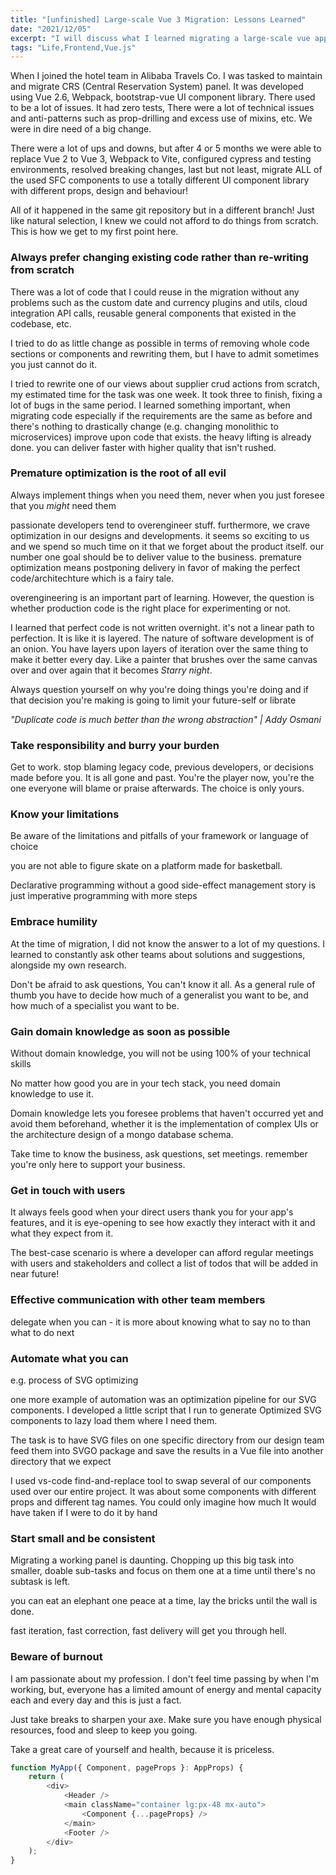 ```yaml
---
title: "[unfinished] Large-scale Vue 3 Migration: Lessons Learned"
date: "2021/12/05"
excerpt: "I will discuss what I learned migrating a large-scale vue application, Improved developer's experience and maintainability."
tags: "Life,Frontend,Vue.js"
---
```


When I joined the hotel team in Alibaba Travels Co. I was tasked to maintain and migrate CRS (Central Reservation System) panel. It was developed using Vue 2.6, Webpack, bootstrap-vue UI component library. There used to be a lot of issues. It had zero tests, There were a lot of technical issues and anti-patterns such as prop-drilling and excess use of mixins, etc. We were in dire need of a big change.

There were a lot of ups and downs, but after 4 or 5 months we were able to replace Vue 2 to Vue 3, Webpack to Vite, configured cypress and testing environments, resolved breaking changes, last but not least, migrate ALL of the used SFC components to use a totally different UI component library with different props, design and behaviour!

All of it happened in the same git repository but in a different branch! Just like natural selection, I knew we could not afford to do things from scratch. This is how we get to my first point here.

### Always prefer changing existing code rather than re-writing from scratch

There was a lot of code that I could reuse in the migration without any problems such as the custom date and currency plugins and utils, cloud integration API calls, reusable general components that existed in the codebase, etc.

I tried to do as little change as possible in terms of removing whole code sections or components and rewriting them, but I have to admit sometimes you just cannot do it.

I tried to rewrite one of our views about supplier crud actions from scratch, my estimated time for the task was one week. It took three to finish, fixing a lot of bugs in the same period. I learned something important, when migrating code especially if the requirements are the same as before and there's nothing to drastically change (e.g. changing monolithic to microservices) improve upon code that exists. the heavy lifting is already done. you can deliver faster with higher quality that isn't rushed.

### Premature optimization is the root of all evil

Always implement things when you need them, never when you just foresee that you _might_ need them

passionate developers tend to overengineer stuff. furthermore, we crave optimization in our designs and developments. it seems so exciting to us and we spend so much time on it that we forget about the product itself. our number one goal should be to deliver value to the business. premature optimization means postponing delivery in favor of making the perfect code/architechture which is a fairy tale. 

overengineering is an important part of learning. However, the question is whether production code is the right place for experimenting or not.

I learned that perfect code is not written overnight. it's not a linear path to perfection. It is like it is layered. The nature of software development is of an onion. You have layers upon layers of iteration over the same thing to make it better every day. Like a painter that brushes over the same canvas over and over again that it becomes _Starry night_.

Always question yourself on why you're doing things you're doing and if that decision you're making is going to limit your future-self or librate

_"Duplicate code is much better than the wrong abstraction" | Addy Osmani_

### Take responsibility and burry your burden

Get to work. stop blaming legacy code, previous developers, or decisions made before you. It is all gone and past. You're the player now, you're the one everyone will blame or praise afterwards. The choice is only yours.

### Know your limitations

Be aware of the limitations and pitfalls of your framework or language of choice

you are not able to figure skate on a platform made for basketball.

Declarative programming without a good side-effect management story is just imperative programming with more steps

### Embrace humility

At the time of migration, I did not know the answer to a lot of my questions. I learned to constantly ask other teams about solutions and suggestions, alongside my own research.

Don't be afraid to ask questions, You can't know it all. As a general rule of thumb you have to decide how much of a generalist you want to be, and how much of a specialist you want to be.

### Gain domain knowledge as soon as possible

Without domain knowledge, you will not be using 100% of your technical skills

No matter how good you are in your tech stack, you need domain knowledge to use it.

Domain knowledge lets you foresee problems that haven't occurred yet and avoid them beforehand, whether it is the implementation of complex UIs or the architecture design of a mongo database schema.

Take time to know the business, ask questions, set meetings. remember you're only here to support your business.

### Get in touch with users

It always feels good when your direct users thank you for your app's features, and it is eye-opening to see how exactly they interact with it and what they expect from it.

The best-case scenario is where a developer can afford regular meetings with users and stakeholders and collect a list of todos that will be added in near future!

### Effective communication with other team members

delegate when you can - it is more about knowing what to say no to than what to do next

### Automate what you can

e.g. process of SVG optimizing

one more example of automation was an optimization pipeline for our SVG components. I developed a little script that I run to generate Optimized SVG components to lazy load them where I need them.

The task is to have SVG files on one specific directory from our design team
feed them into SVGO package and save the results in a Vue file into another directory that we expect

I used vs-code find-and-replace tool to swap several of our components used over our entire project. It was about some components with different props and different tag names. You could only imagine how much It would have taken if I were to do it by hand

### Start small and be consistent

Migrating a working panel is daunting. Chopping up this big task into smaller, doable sub-tasks and focus on them one at a time until there's no subtask is left.

you can eat an elephant one peace at a time, lay the bricks until the wall is done.

fast iteration, fast correction, fast delivery will get you through hell.

### Beware of burnout

I am passionate about my profession. I don't feel time passing by when I'm working, but, everyone has a limited amount of energy and mental capacity each and every day and this is just a fact.

Just take breaks to sharpen your axe. Make sure you have enough physical resources, food and sleep to keep you going.

Take a great care of yourself and health, because it is priceless.


```javascript
function MyApp({ Component, pageProps }: AppProps) {
    return (
        <div>
            <Header />
            <main className="container lg:px-48 mx-auto">
                <Component {...pageProps} />
            </main>
            <Footer />
        </div>
    );
}
```